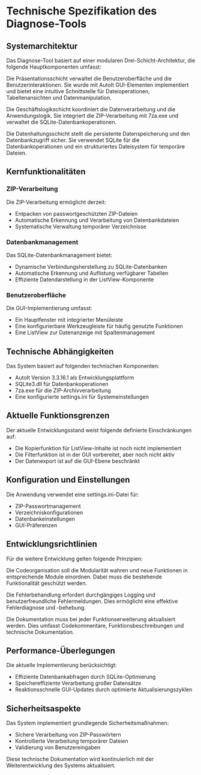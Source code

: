 # Technische Spezifikation des Diagnose-Tools

## Systemarchitektur

Das Diagnose-Tool basiert auf einer modularen Drei-Schicht-Architektur, die folgende Hauptkomponenten umfasst:

Die Präsentationsschicht verwaltet die Benutzeroberfläche und die Benutzerinteraktionen. Sie wurde mit AutoIt GUI-Elementen implementiert und bietet eine intuitive Schnittstelle für Dateioperationen, Tabellenansichten und Datenmanipulation.

Die Geschäftslogikschicht koordiniert die Datenverarbeitung und die Anwendungslogik. Sie integriert die ZIP-Verarbeitung mit 7za.exe und verwaltet die SQLite-Datenbankoperationen.

Die Datenhaltungsschicht stellt die persistente Datenspeicherung und den Datenbankzugriff sicher. Sie verwendet SQLite für die Datenbankoperationen und ein strukturiertes Dateisystem für temporäre Dateien.

## Kernfunktionalitäten

### ZIP-Verarbeitung
Die ZIP-Verarbeitung ermöglicht derzeit:
- Entpacken von passwortgeschützten ZIP-Dateien
- Automatische Erkennung und Verarbeitung von Datenbankdateien
- Systematische Verwaltung temporärer Verzeichnisse

### Datenbankmanagement
Das SQLite-Datenbankmanagement bietet:
- Dynamische Verbindungsherstellung zu SQLite-Datenbanken
- Automatische Erkennung und Auflistung verfügbarer Tabellen
- Effiziente Datendarstellung in der ListView-Komponente

### Benutzeroberfläche
Die GUI-Implementierung umfasst:
- Ein Hauptfenster mit integrierter Menüleiste
- Eine konfigurierbare Werkzeugleiste für häufig genutzte Funktionen
- Eine ListView zur Datenanzeige mit Spaltenmanagement

## Technische Abhängigkeiten

Das System basiert auf folgenden technischen Komponenten:
- AutoIt Version 3.3.16.1 als Entwicklungsplattform
- SQLite3.dll für Datenbankoperationen
- 7za.exe für die ZIP-Archivverarbeitung
- Eine konfigurierte settings.ini für Systemeinstellungen

## Aktuelle Funktionsgrenzen

Der aktuelle Entwicklungsstand weist folgende definierte Einschränkungen auf:
- Die Kopierfunktion für ListView-Inhalte ist noch nicht implementiert
- Die Filterfunktion ist in der GUI vorbereitet, aber noch nicht aktiv
- Der Datenexport ist auf die GUI-Ebene beschränkt

## Konfiguration und Einstellungen

Die Anwendung verwendet eine settings.ini-Datei für:
- ZIP-Passwortmanagement
- Verzeichniskonfigurationen
- Datenbankeinstellungen
- GUI-Präferenzen

## Entwicklungsrichtlinien

Für die weitere Entwicklung gelten folgende Prinzipien:

Die Codeorganisation soll die Modularität wahren und neue Funktionen in entsprechende Module einordnen. Dabei muss die bestehende Funktionalität geschützt werden.

Die Fehlerbehandlung erfordert durchgängiges Logging und benutzerfreundliche Fehlermeldungen. Dies ermöglicht eine effektive Fehlerdiagnose und -behebung.

Die Dokumentation muss bei jeder Funktionserweiterung aktualisiert werden. Dies umfasst Codekommentare, Funktionsbeschreibungen und technische Dokumentation.

## Performance-Überlegungen

Die aktuelle Implementierung berücksichtigt:
- Effiziente Datenbankabfragen durch SQLite-Optimierung
- Speichereffiziente Verarbeitung großer Datensätze
- Reaktionsschnelle GUI-Updates durch optimierte Aktualisierungszyklen

## Sicherheitsaspekte

Das System implementiert grundlegende Sicherheitsmaßnahmen:
- Sichere Verarbeitung von ZIP-Passwörtern
- Kontrollierte Verarbeitung temporärer Dateien
- Validierung von Benutzereingaben

Diese technische Dokumentation wird kontinuierlich mit der Weiterentwicklung des Systems aktualisiert.